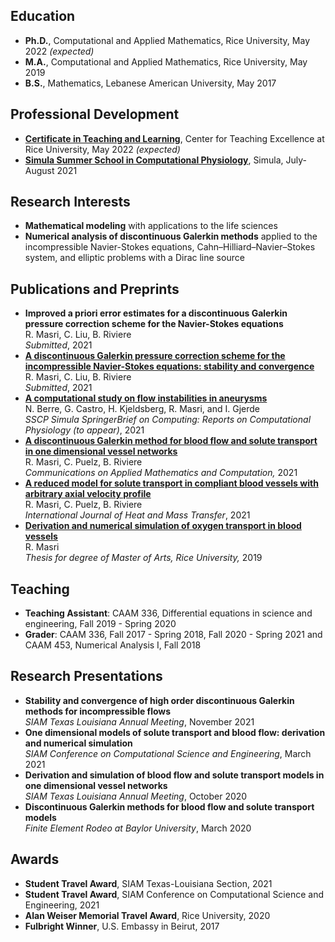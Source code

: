 
## Education 
- **Ph.D.**, Computational and Applied Mathematics, Rice University, May 2022 _(expected)_
- **M.A.**,  Computational and Applied Mathematics, Rice University, May 2019 
- **B.S.**,  Mathematics, Lebanese American University, May 2017 

## Professional Development 
- [**Certificate in Teaching and Learning**](https://cte.rice.edu/grads), Center for Teaching Excellence at Rice University, May 2022 _(expected)_ 
- [**Simula Summer School in Computational Physiology**](https://www.simula.no/education/courses/simula-summer-school-computational-physiology), Simula, July-August 2021 

## Research Interests 
-  **Mathematical modeling** with applications to the life sciences   
-  **Numerical analysis of discontinuous Galerkin methods** applied to the incompressible Navier-Stokes equations, Cahn–Hilliard–Navier–Stokes system, and elliptic problems with a Dirac line source  

## Publications and Preprints  
- **Improved a priori error estimates for a discontinuous Galerkin pressure correction scheme for the Navier-Stokes equations**  
 R. Masri, C. Liu, B. Riviere        
*Submitted*, 2021  
-  [**A discontinuous Galerkin pressure correction scheme for the incompressible Navier-Stokes equations: stability and convergence**](https://arxiv.org/abs/2109.10999)   
R. Masri, C. Liu, B. Riviere        
*Submitted*, 2021  
-  [**A computational study on flow instabilities in aneurysms**](https://zenodo.org/record/5296829#.YXBCmRrMKM8)       
N. Berre, G. Castro, H. Kjeldsberg, R. Masri, and I. Gjerde    
*SSCP Simula SpringerBrief on Computing: Reports on Computational Physiology (to appear)*, 2021
- [**A discontinuous Galerkin method for blood flow and solute transport in one dimensional vessel networks**](https://link.springer.com/article/10.1007/s42967-021-00126-5)  
R. Masri, C. Puelz, B. Riviere  
*Communications on Applied Mathematics and Computation,* 2021
- [**A reduced model for solute transport in compliant blood vessels with arbitrary axial velocity profile**](https://www.sciencedirect.com/science/article/pii/S0017931021004828)  
R. Masri, C. Puelz, B. Riviere  
*International Journal of Heat and Mass Transfer*, 2021 
- [**Derivation and numerical simulation of oxygen transport in blood vessels**](https://scholarship.rice.edu/handle/1911/107400)    
R. Masri  
*Thesis for degree of Master of Arts, Rice University,* 2019 <!--[link to thesis](https://scholarship.rice.edu/handle/1911/107400).-->

## Teaching
- **Teaching Assistant**:  CAAM 336, Differential equations in science and engineering,
Fall 2019 - Spring 2020
- **Grader**:  CAAM 336, Fall 2017 - Spring 2018, Fall 2020 - Spring 2021 and CAAM 453, Numerical Analysis I, Fall 2018

## Research Presentations 
- **Stability and convergence of high order discontinuous Galerkin methods for incompressible flows**  
 *SIAM Texas Louisiana Annual Meeting*, November 2021
- **One dimensional models of solute transport and blood flow: derivation and numerical simulation** <br /> 
  *SIAM Conference on Computational Science and Engineering*, March 2021
- **Derivation and simulation of blood flow and solute transport models in one dimensional vessel networks** <br />
   *SIAM Texas Louisiana Annual Meeting*, October 2020
 - **Discontinuous Galerkin methods for blood flow and solute transport models** 
 <br /> *Finite Element Rodeo at Baylor University*, March 2020

## Awards 
-  **Student Travel Award**, SIAM Texas-Louisiana Section, 2021 
-  **Student Travel Award**, SIAM Conference on Computational Science and Engineering, 2021
-  **Alan Weiser Memorial Travel Award**, Rice University, 2020
-  **Fulbright Winner**, U.S. Embassy in Beirut, 2017
